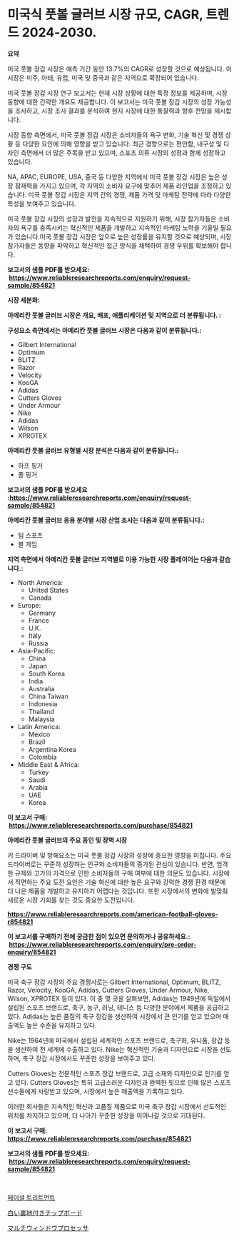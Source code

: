 <p><h1>미국식 풋볼 글러브 시장 규모, CAGR, 트렌드 2024-2030.</h1></p><p><strong>요약</strong></p>
<p><p>미국 풋볼 장갑 시장은 예측 기간 동안 13.7%의 CAGR로 성장할 것으로 예상됩니다. 이 시장은 미주, 아태, 유럽, 미국 및 중국과 같은 지역으로 확장되어 있습니다.</p><p>미국 풋볼 장갑 시장 연구 보고서는 현재 시장 상황에 대한 특정 정보를 제공하며, 시장 동향에 대한 간략한 개요도 제공합니다. 이 보고서는 미국 풋볼 장갑 시장의 성장 가능성을 조사하고, 시장 조사 결과를 분석하여 현지 시장에 대한 통찰력과 향후 전망을 제시합니다.</p><p>시장 동향 측면에서, 미국 풋볼 장갑 시장은 소비자들의 욕구 변화, 기술 혁신 및 경쟁 상황 등 다양한 요인에 의해 영향을 받고 있습니다. 최근 경향으로는 편안함, 내구성 및 디자인 측면에서 더 많은 주목을 받고 있으며, 스포츠 의류 시장의 성장과 함께 성장하고 있습니다.</p><p>NA, APAC, EUROPE, USA, 중국 등 다양한 지역에서 미국 풋볼 장갑 시장은 높은 성장 잠재력을 가지고 있으며, 각 지역의 소비자 요구에 맞추어 제품 라인업을 조정하고 있습니다. 미국 풋볼 장갑 시장은 지역 간의 경쟁, 제품 가격 및 마케팅 전략에 따라 다양한 특성을 보여주고 있습니다.</p><p>미국 풋볼 장갑 시장의 성장과 발전을 지속적으로 지원하기 위해, 시장 참가자들은 소비자의 욕구를 충족시키는 혁신적인 제품을 개발하고 지속적인 마케팅 노력을 기울일 필요가 있습니다.미국 풋볼 장갑 시장은 앞으로 높은 성장률을 유지할 것으로 예상되며, 시장 참가자들은 동향을 파악하고 혁신적인 접근 방식을 채택하여 경쟁 우위를 확보해야 합니다.</p></p>
<p><strong>보고서의 샘플 PDF를 받으세요: &nbsp;<a href="https://www.reliableresearchreports.com/enquiry/request-sample/854821">https://www.reliableresearchreports.com/enquiry/request-sample/854821</a></strong></p>
<p><strong>시장 세분화:</strong></p>
<p><strong> 아메리칸 풋볼 글러브 시장은 개요, 배포, 애플리케이션 및 지역으로 더 분류됩니다. :</strong></p>
<p><strong>구성요소 측면에서는 아메리칸 풋볼 글러브 시장은 다음과 같이 분류됩니다.:</strong></p>
<p><ul><li>Gilbert International</li><li>Optimum</li><li>BLITZ</li><li>Razor</li><li>Velocity</li><li>KooGA</li><li>Adidas</li><li>Cutters Gloves</li><li>Under Armour</li><li>Nike</li><li>Adidas</li><li>Wilson</li><li>XPROTEX</li></ul></p>
<p><strong> 아메리칸 풋볼 글러브 유형별 시장 분석은 다음과 같이 분류됩니다.:</strong></p>
<p><ul><li>하프 핑거</li><li>풀 핑거</li></ul></p>
<p><strong>보고서의 샘플 PDF를 받으세요 :<a href="https://www.reliableresearchreports.com/enquiry/request-sample/854821">https://www.reliableresearchreports.com/enquiry/request-sample/854821</a></strong></p>
<p><strong> 아메리칸 풋볼 글러브 응용 분야별 시장 산업 조사는 다음과 같이 분류됩니다.:</strong></p>
<p><ul><li>팀 스포츠</li><li>볼 게임</li></ul></p>
<p><strong>지역 측면에서 아메리칸 풋볼 글러브 지역별로 이용 가능한 시장 플레이어는 다음과 같습니다.:</strong></p>
<p><ul>
    <li>
        North America:
        <ul>
            <li>United States</li>
            <li>Canada</li>
        </ul>
    </li>
    <li>
        Europe:
        <ul>
            <li>Germany</li>
            <li>France</li>
            <li>U.K.</li>
            <li>Italy</li>
            <li>Russia</li>
        </ul>
    </li>
    <li>
        Asia-Pacific:
        <ul>
            <li>China</li>
            <li>Japan</li>
            <li>South Korea</li>
            <li>India</li>
            <li>Australia</li>
            <li>China Taiwan</li>
            <li>Indonesia</li>
            <li>Thailand</li>
            <li>Malaysia</li>
        </ul>
    </li>
    <li>
        Latin America:
        <ul>
            <li>Mexico</li>
            <li>Brazil</li>
            <li>Argentina Korea</li>
            <li>Colombia</li>
        </ul>
    </li>
    <li>
        Middle East & Africa:
        <ul>
            <li>Turkey</li>
            <li>Saudi</li>
            <li>Arabia</li>
            <li>UAE</li>
            <li>Korea</li>
        </ul>
    </li>
    </ul></p>
<p><strong>이 보고서 구매: &nbsp;<a href="https://www.reliableresearchreports.com/purchase/854821">https://www.reliableresearchreports.com/purchase/854821</a></strong></p>
<p><strong>아메리칸 풋볼 글러브의 주요 동인 및 장벽 시장</strong></p>
<p><p>키 드라이버 및 방해요소는 미국 풋볼 장갑 시장의 성장에 중요한 영향을 미칩니다. 주요 드라이버로는 꾸준히 성장하는 인구와 소비자들의 증가된 관심이 있습니다. 반면, 엄격한 규제와 고가의 가격으로 인한 소비자들의 구매 여부에 대한 의문도 있습니다. 시장에서 직면하는 주요 도전 요인은 기술 혁신에 대한 높은 요구와 강력한 경쟁 환경 때문에 더 나은 제품을 개발하고 유지하기 어렵다는 것입니다. 또한 시장에서의 변화에 발맞춰 새로운 시장 기회를 찾는 것도 중요한 도전입니다.</p></p>
<p><strong><a href="https://www.reliableresearchreports.com/american-football-gloves-r854821">https://www.reliableresearchreports.com/american-football-gloves-r854821</a></strong></p>
<p><strong>이 보고서를 구매하기 전에 궁금한 점이 있으면 문의하거나 공유하세요.: &nbsp;<a href="https://www.reliableresearchreports.com/enquiry/pre-order-enquiry/854821">https://www.reliableresearchreports.com/enquiry/pre-order-enquiry/854821</a></strong></p>
<p><strong>경쟁 구도</strong></p>
<p><p>미국 축구 장갑 시장의 주요 경쟁사로는 Gilbert International, Optimum, BLITZ, Razor, Velocity, KooGA, Adidas, Cutters Gloves, Under Armour, Nike, Wilson, XPROTEX 등이 있다. 이 중 몇 곳을 살펴보면, Adidas는 1949년에 독일에서 설립된 스포츠 브랜드로, 축구, 농구, 러닝, 테니스 등 다양한 분야에서 제품을 공급하고 있다. Adidas는 높은 품질의 축구 장갑을 생산하여 시장에서 큰 인기를 얻고 있으며 매출액도 높은 수준을 유지하고 있다.</p><p>Nike는 1964년에 미국에서 설립된 세계적인 스포츠 브랜드로, 축구화, 유니폼, 장갑 등을 생산하여 전 세계에 수출하고 있다. Nike는 혁신적인 기술과 디자인으로 시장을 선도하며, 축구 장갑 시장에서도 꾸준한 성장을 보여주고 있다.</p><p>Cutters Gloves는 전문적인 스포츠 장갑 브랜드로, 고급 소재와 디자인으로 인기를 얻고 있다. Cutters Gloves는 특히 고급스러운 디자인과 완벽한 핏으로 인해 많은 스포츠 선수들에게 사랑받고 있으며, 시장에서 높은 매출액을 기록하고 있다.</p><p>이러한 회사들은 지속적인 혁신과 고품질 제품으로 미국 축구 장갑 시장에서 선도적인 위치를 차지하고 있으며, 더 나아가 꾸준한 성장을 이어나갈 것으로 기대된다.</p></p>
<p><strong>이 보고서 구매: &nbsp; <a href="https://www.reliableresearchreports.com/purchase/854821">https://www.reliableresearchreports.com/purchase/854821</a></strong></p>
<p><strong>보고서의 샘플 PDF를 받으세요: &nbsp;<a href="https://www.reliableresearchreports.com/enquiry/request-sample/854821">https://www.reliableresearchreports.com/enquiry/request-sample/854821</a></strong><strong></strong></p>
<p>&nbsp;</p>
<p><p><a href="https://medium.com/@carlosrtzkzhj/%EC%96%BC%EA%B5%B4-%EC%B9%98%EB%A3%8C-%EC%8B%9C%EC%9E%A5-%EC%8B%9C%EC%9E%A5-%EC%A0%90%EC%9C%A0%EC%9C%A8-%EC%8B%9C%EC%9E%A5-%EB%8F%99%ED%96%A5-%EB%B0%8F-%EB%AF%B8%EB%9E%98-%EC%84%B1%EC%9E%A5-%ED%83%90%EC%83%89-71af385563e6">페이셜 트리트먼트</a></p><p><a href="https://medium.com/@jackparker654/%E3%83%9B%E3%83%AF%E3%82%A4%E3%83%88%E3%83%A9%E3%82%A4%E3%83%B3%E3%83%81%E3%83%83%E3%83%97%E3%83%9C%E3%83%BC%E3%83%89%E5%B8%82%E5%A0%B4%E3%81%AE%E3%83%A1%E3%83%88%E3%83%AA%E3%82%AF%E3%82%B9%E3%82%92%E8%A7%A3%E8%AA%AD%E3%81%99%E3%82%8B-%E5%B8%82%E5%A0%B4%E3%82%B7%E3%82%A7%E3%82%A2-%E3%83%88%E3%83%AC%E3%83%B3%E3%83%89-%E6%88%90%E9%95%B7%E3%83%91%E3%82%BF%E3%83%BC%E3%83%B3-bd0267ec7ec0">白い裏地付きチップボード</a></p><p><a href="https://medium.com/@elihomenick1943/%E3%83%9E%E3%83%AB%E3%83%81%E3%82%A6%E3%82%A3%E3%83%B3%E3%83%89%E3%82%A6%E3%83%97%E3%83%AD%E3%82%BB%E3%83%83%E3%82%B5%E5%B8%82%E5%A0%B4%E3%83%AC%E3%83%9D%E3%83%BC%E3%83%88%E3%81%AF-%E3%81%93%E3%81%AE%E5%B8%82%E5%A0%B4%E3%81%AE%E6%9C%80%E6%96%B0%E3%83%88%E3%83%AC%E3%83%B3%E3%83%89%E3%81%A8%E6%88%90%E9%95%B7%E6%A9%9F%E4%BC%9A%E3%82%92%E6%98%8E%E3%82%89%E3%81%8B%E3%81%AB%E3%81%97%E3%81%BE%E3%81%99-8e5d5c1b301b">マルチウィンドウプロセッサ</a></p></p>